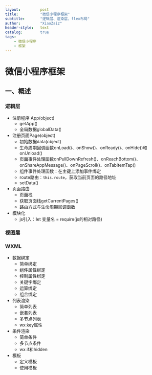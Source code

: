 ```yaml
---
layout:			post
title:			"微信小程序框架"
subtitle: 		"逻辑层、渲染层、flex布局"
author:			"XiaoZaiz"
header-style: 	text
catalog:      	true
tags:
    - 微信小程序
    - 框架
---
```


# 微信小程序框架

## 一、概述

### 逻辑层

- 注册程序 App(object)
  - getApp()
  - 全局数据globalData()
- 注册页面Page(object)
  - 初始数据data(object)
  - 生命周期回调函数onLoad()、onShow()、onReady()、onHide()和onUnload()
  - 页面事件处理函数onPullDownRefresh()、onReachBottom()、onShareAppMessage()、onPageScroll()、onTabItemTap()
  - 组件事件处理函数：在主键上添加事件绑定
  - route路由：`this.route`，获取当前页面的路径地址
  - setData()
- 页面路由
  - 页面栈
  - 获取页面栈getCurrentPages()
  - 路由方式与生命周期回调函数
- 模块化
  - js引入：let 变量名 = require(js的相对路径) 

### 视图层

### WXML

- 数据绑定
  - 简单绑定
  - 组件属性绑定
  - 控制属性绑定
  - 关键字绑定
  - 运算绑定
  - 组合绑定
- 列表渲染
  - 简单列表
  - 嵌套列表
  - 多节点列表
  - wx:key属性
- 条件渲染
  - 简单条件
  - 多节点条件
  - wx:if和hidden
- 模板
  - 定义模板<template name="模板名"></template>
  - 使用模板<template is="模板名" data="{{数值}}" />
- 事件
  - 冒泡事件
  - 非冒泡事件
  - 事件绑定和冒泡
  - 事件的捕获阶段
  - 事件对象
- 引用
  - import：引用模板内的内容
  - include：引用模板外的内容

### WXSS

- 尺寸单位
- 样式引入
  - @import
- 内联样式style
- 选择器
  - 类
  - id
  - 元素
  - 组
  - ::after
  - ::before
- 全局样式和局部样式

### Flex布局

#### 基本

- flex模型
- 容器（container）：包含内容的组件
- 项目（item）：容器内部的组件
- 坐标轴
  - 主轴：main axis
  - 交叉轴：cross axis
- flex属性
  - 容器属性
    - flex-direction：主轴方向
    - flex-wrap：多行排序
    - justify-content：
    - align-item
    - align-content
  - 项目属性
    - order
    - flex-shrink
    - flex-grow
    - flex-basis
    - flex
    - align-self









































